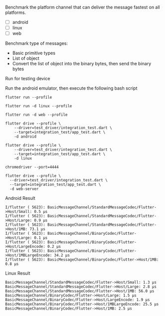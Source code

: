 Benchmark the platform channel that can deliver the message fastest on all platforms.
- [ ] android
- [ ] linux
- [ ] web

Benchmark type of messages:
- Basic primitive types
- List of object
- Convert the list of object into the binary bytes, then send the binary bytes


Run for testing device

Run the android emulator, then execute the following bash script

```shell
flutter run --profile
```

```shell
flutter run -d linux --profile
```

```shell
flutter run -d web --profile
```

```shell
flutter drive --profile \
    --driver=test_driver/integration_test.dart \
    --target=integration_test/app_test.dart \
    -d android
```

```shell
flutter drive --profile \
    --driver=test_driver/integration_test.dart \
    --target=integration_test/app_test.dart \
    -d linux
```

```shell
chromedriver --port=4444

flutter drive --profile \
  --driver=test_driver/integration_test.dart \
  --target=integration_test/app_test.dart \
  -d web-server
```

Android Result
```
I/flutter ( 5623): BasicMessageChannel/StandardMessageCodec/Flutter->Host/Small: 0.5 µs
I/flutter ( 5623): BasicMessageChannel/StandardMessageCodec/Flutter->Host/Large: 0.9 µs
I/flutter ( 5623): BasicMessageChannel/StandardMessageCodec/Flutter->Host/1MB: 73.1 µs
I/flutter ( 5623): BasicMessageChannel/BinaryCodec/Flutter->Host/Large: 0.1 µs
I/flutter ( 5623): BasicMessageChannel/BinaryCodec/Flutter->Host/LargeEncode: 0.2 µs
I/flutter ( 5623): BasicMessageChannel/BinaryCodec/Flutter->Host/1MBLargeEncode: 34.2 µs
I/flutter ( 5623): BasicMessageChannel/BinaryCodec/Flutter->Host/1MB: 0.8 µs
```

Linux Result
```
BasicMessageChannel/StandardMessageCodec/Flutter->Host/Small: 1.3 µs
BasicMessageChannel/StandardMessageCodec/Flutter->Host/Large: 2.8 µs
BasicMessageChannel/StandardMessageCodec/Flutter->Host/1MB: 56.0 µs
BasicMessageChannel/BinaryCodec/Flutter->Host/Large: 1.5 µs
BasicMessageChannel/BinaryCodec/Flutter->Host/LargeEncode: 1.9 µs
BasicMessageChannel/BinaryCodec/Flutter->Host/1MBLargeEncode: 25.5 µs
BasicMessageChannel/BinaryCodec/Flutter->Host/1MB: 2.5 µs
```